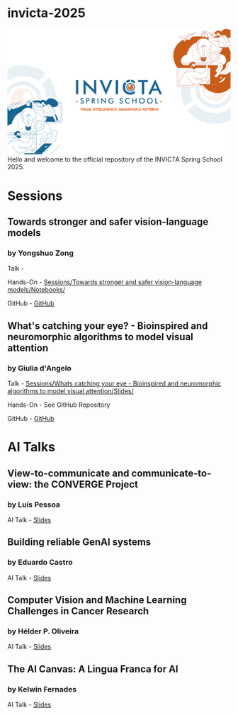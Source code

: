 # invicta-2025
![INVICTA2025](INVICTA2025_banner.png)
Hello and welcome to the official repository of the INVICTA Spring School 2025.

# Sessions
## Towards stronger and safer vision-language models
### by Yongshuo Zong
Talk -

Hands-On - [Sessions/Towards stronger and safer vision-language models/Notebooks/](https://github.com/INVICTA-School/invicta-2025/tree/e8ba91f2dfd3b182fe263b9dab96a0d9e19a5e92/Sessions/Towards%20stronger%20and%20safer%20vision-language%20models)

GitHub - [GitHub](https://github.com/ys-zong)

## What's catching your eye? - Bioinspired and neuromorphic algorithms to model visual attention
### by Giulia d'Angelo

Talk - [Sessions/Whats catching your eye - Bioinspired and neuromorphic algorithms to model visual attention/Slides/](https://github.com/INVICTA-School/invicta-2025/tree/1196ec89de03a207dda01a8caac1a8cfd2243318/Sessions/Whats%20catching%20your%20eye%20-%20Bioinspired%20and%20neuromorphic%20algorithms%20to%20model%20visual%20attention/Slides)

Hands-On - See GitHub Repository 

GitHub - [GitHub](https://github.com/GiuliaDAngelo/CTU-EDNeuromorphic)

# AI Talks

## View-to-communicate and communicate-to-view: the CONVERGE Project
### by Luís Pessoa

AI Talk - [Slides](ai-talks/)

## Building reliable GenAI systems
### by Eduardo Castro

AI Talk - [Slides](ai-talks/)


## Computer Vision and Machine Learning Challenges in Cancer Research
### by Hélder P. Oliveira

AI Talk - [Slides](ai-talks/)


## The AI Canvas: A Lingua Franca for AI
### by Kelwin Fernades

AI Talk - [Slides](ai-talks/)
